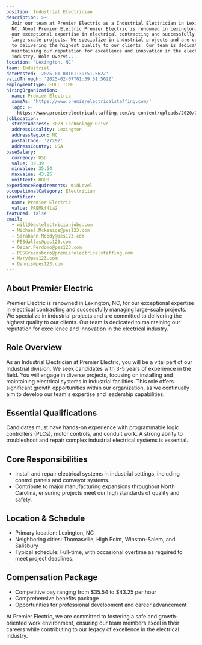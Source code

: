 ```yaml
---
position: Industrial Electrician
description: >-
  Join our team at Premier Electric as a Industrial Electrician in Lexington,
  NC. About Premier Electric Premier Electric is renowned in Lexington, NC, for
  our exceptional expertise in electrical contracting and successfully managing
  large-scale projects. We specialize in industrial projects and are committed
  to delivering the highest quality to our clients. Our team is dedicated to
  maintaining our reputation for excellence and innovation in the electrical
  industry. Role Overvi...
location: 'Lexington, NC'
team: Industrial
datePosted: '2025-01-08T01:39:51.562Z'
validThrough: '2025-02-07T01:39:51.562Z'
employmentType: FULL_TIME
hiringOrganization:
  name: Premier Electric
  sameAs: 'https://www.premierelectricalstaffing.com/'
  logo: >-
    https://www.premierelectricalstaffing.com/wp-content/uploads/2020/05/Premier-Electrical-Staffing-logo.png
jobLocation:
  streetAddress: 3023 Technology Drive
  addressLocality: Lexington
  addressRegion: NC
  postalCode: '27292'
  addressCountry: USA
baseSalary:
  currency: USD
  value: 39.39
  minValue: 35.54
  maxValue: 43.25
  unitText: HOUR
experienceRequirements: midLevel
occupationalCategory: Electrician
identifier:
  name: Premier Electric
  value: PREMkf4la2
featured: false
email:
  - will@bestelectricianjobs.com
  - Michael.Mckeaige@pes123.com
  - Sarahann.Moody@pes123.com
  - PESdallas@pes123.com
  - Oscar.Perdomo@pes123.com
  - PESGreensboro@premierelectricalstaffing.com
  - Mary@pes123.com
  - Dennis@pes123.com
---
```




## About Premier Electric
Premier Electric is renowned in Lexington, NC, for our exceptional expertise in electrical contracting and successfully managing large-scale projects. We specialize in industrial projects and are committed to delivering the highest quality to our clients. Our team is dedicated to maintaining our reputation for excellence and innovation in the electrical industry.

## Role Overview
As an Industrial Electrician at Premier Electric, you will be a vital part of our Industrial division. We seek candidates with 3-5 years of experience in the field. You will engage in diverse projects, focusing on installing and maintaining electrical systems in industrial facilities. This role offers significant growth opportunities within our organization, as we continually aim to develop our team's expertise and leadership capabilities.

## Essential Qualifications
Candidates must have hands-on experience with programmable logic controllers (PLCs), motor controls, and conduit work. A strong ability to troubleshoot and repair complex industrial electrical systems is essential.

## Core Responsibilities
- Install and repair electrical systems in industrial settings, including control panels and conveyor systems.
- Contribute to major manufacturing expansions throughout North Carolina, ensuring projects meet our high standards of quality and safety.

## Location & Schedule
- Primary location: Lexington, NC
- Neighboring cities: Thomasville, High Point, Winston-Salem, and Salisbury
- Typical schedule: Full-time, with occasional overtime as required to meet project deadlines.

## Compensation Package
- Competitive pay ranging from $35.54 to $43.25 per hour
- Comprehensive benefits package
- Opportunities for professional development and career advancement

At Premier Electric, we are committed to fostering a safe and growth-oriented work environment, ensuring our team members excel in their careers while contributing to our legacy of excellence in the electrical industry.